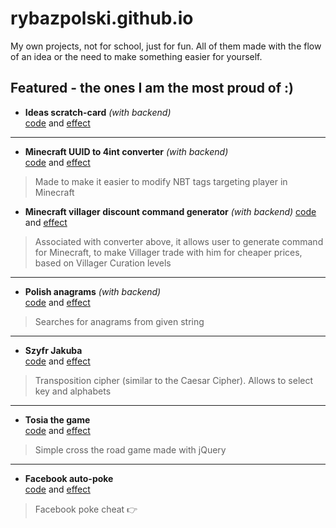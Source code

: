# rybazpolski.github.io
My own projects, not for school, just for fun.
All of them made with the flow of an idea or the need to make something easier for yourself.

## Featured - the ones I am the most proud of :)
- **Ideas scratch-card** *(with backend)*  
[code](./ideasFromHeart) and [effect](https://polishfish.pl/ideasFromHeartCopy)  
---
- **Minecraft UUID to 4int converter** *(with backend)*  
[code](./minecraftUUID_to4int/PlayerUUID) and [effect](https://polishfish.pl/minecraft/PlayerUUID/)  
> Made to make it easier to modify NBT tags targeting player in Minecraft
- **Minecraft villager discount command generator** *(with backend)*
[code](./minecraftUUID_to4int/VillagerDiscounts) and [effect](https://polishfish.pl/minecraft/VillagerDiscounts/)  
> Associated with converter above, it allows user to generate command for Minecraft, to make Villager trade with him for cheaper prices, based on Villager Curation levels
---
- **Polish anagrams** *(with backend)*  
[code](./anagramy_php) and [effect](https://polishfish.pl/anagramy)  
> Searches for anagrams from given string
---
- **Szyfr Jakuba**  
[code](./top-secret) and [effect](https://rybazpolski.github.io/top-secret/szyfrJakuba.html)
> Transposition cipher (similar to the Caesar Cipher). Allows to select key and alphabets  
---  
- **Tosia the game**  
[code](./gry/tosiaTheGame) and [effect](https://rybazpolski.github.io/gry/tosiaTheGame)
> Simple cross the road game made with jQuery
---
- **Facebook auto-poke**  
[code](./skrypty) and [effect](https://rybazpolski.github.io/skrypty/bookmarkScripts.html)
> Facebook poke cheat 👉
